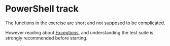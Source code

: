 # PowerShell track

The functions in the exercise are short and not supposed to be complicated.

However reading about [Exceptions](https://learn.microsoft.com/en-us/powershell/scripting/learn/deep-dives/everything-about-exceptions), and understanding the test suite is strongly recommended before starting.